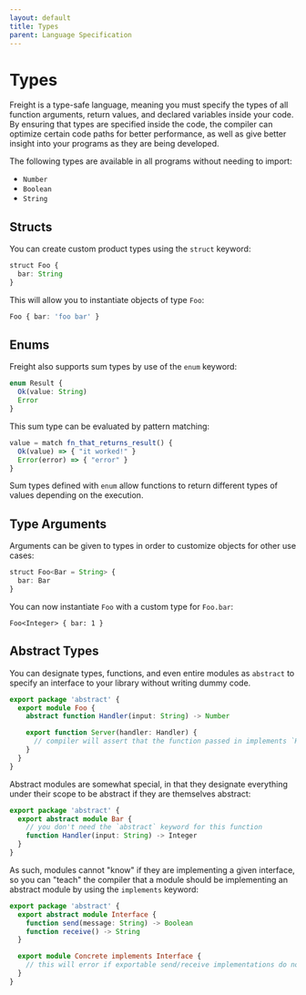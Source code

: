 ```yaml
---
layout: default
title: Types
parent: Language Specification
---
```


# Types

Freight is a type-safe language, meaning you must specify the types of all
function arguments, return values, and declared variables inside your code. By
ensuring that types are specified inside the code, the compiler can optimize
certain code paths for better performance, as well as give better insight into
your programs as they are being developed.

The following types are available in all programs without needing to import:

- `Number`
- `Boolean`
- `String`

## Structs

You can create custom product types using the `struct` keyword:

```typescript
struct Foo {
  bar: String
}
```

This will allow you to instantiate objects of type `Foo`:

```typescript
Foo { bar: 'foo bar' }
```

## Enums

Freight also supports sum types by use of the `enum` keyword:

```typescript
enum Result {
  Ok(value: String)
  Error
}
```

This sum type can be evaluated by pattern matching:

```typescript
value = match fn_that_returns_result() {
  Ok(value) => { "it worked!" }
  Error(error) => { "error" }
}
```

Sum types defined with `enum` allow functions to return different types of
values depending on the execution.

## Type Arguments

Arguments can be given to types in order to customize objects for other
use cases:

```typescript
struct Foo<Bar = String> {
  bar: Bar
}
```

You can now instantiate `Foo` with a custom type for `Foo.bar`:

```
Foo<Integer> { bar: 1 }
```

## Abstract Types

You can designate types, functions, and even entire modules as `abstract` to
specify an interface to your library without writing dummy code.

```typescript
export package 'abstract' {
  export module Foo {
    abstract function Handler(input: String) -> Number

    export function Server(handler: Handler) {
      // compiler will assert that the function passed in implements `Handler`
    }
  }
}
```

Abstract modules are somewhat special, in that they designate everything under
their scope to be abstract if they are themselves abstract:

```typescript
export package 'abstract' {
  export abstract module Bar {
    // you don't need the `abstract` keyword for this function
    function Handler(input: String) -> Integer
  }
}
```

As such, modules cannot "know" if they are implementing a given interface, so
you can "teach" the compiler that a module should be implementing an abstract
module by using the `implements` keyword:

```typescript
export package 'abstract' {
  export abstract module Interface {
    function send(message: String) -> Boolean
    function receive() -> String
  }

  export module Concrete implements Interface {
    // this will error if exportable send/receive implementations do not exist.
  }
}
```
